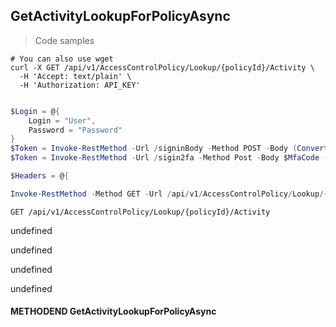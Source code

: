 
## GetActivityLookupForPolicyAsync

<a id="opIdGetActivityLookupForPolicyAsync"></a>

> Code samples

```shell
# You can also use wget
curl -X GET /api/v1/AccessControlPolicy/Lookup/{policyId}/Activity \
  -H 'Accept: text/plain' \
  -H 'Authorization: API_KEY'

```

```powershell

$Login = @{
    Login = "User",
    Password = "Password"
}
$Token = Invoke-RestMethod -Url /signinBody -Method POST -Body (ConvertTo-Json $Login)
$Token = Invoke-RestMethod -Url /sigin2fa -Method Post -Body $MfaCode -Headers @{Authorization: "Bearer $Token"}

$Headers = @{

Invoke-RestMethod -Method GET -Url /api/v1/AccessControlPolicy/Lookup/{policyId}/Activity
```

`GET /api/v1/AccessControlPolicy/Lookup/{policyId}/Activity`

undefined

undefined

undefined

undefined

#### METHODEND GetActivityLookupForPolicyAsync

